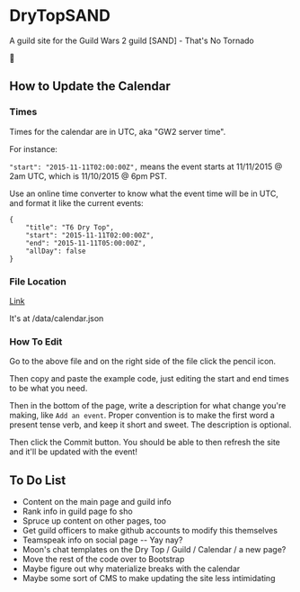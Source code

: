 # DryTopSAND
A guild site for the Guild Wars 2 guild [SAND] - That's No Tornado

:tada:

## How to Update the Calendar

### Times

Times for the calendar are in UTC, aka "GW2 server time".

For instance:

`"start": "2015-11-11T02:00:00Z",` means the event starts at 11/11/2015 @ 2am UTC, which is 11/10/2015 @ 6pm PST.

Use an online time converter to know what the event time will be in UTC, and format it like the current events:

```
{
    "title": "T6 Dry Top",
    "start": "2015-11-11T02:00:00Z",
    "end": "2015-11-11T05:00:00Z",
    "allDay": false
}
```


### File Location

[Link](calendar.json)

It's at /data/calendar.json

### How To Edit

Go to the above file and on the right side of the file click the pencil icon.

Then copy and paste the example code, just editing the start and end times to be what you need.

Then in the bottom of the page, write a description for what change you're making, like `Add an event`.
Proper convention is to make the first word a present tense verb, and keep it short and sweet. The description is optional.

Then click the Commit button. You should be able to then refresh the site and it'll be updated with the event!

## To Do List

* Content on the main page and guild info
* Rank info in guild page fo sho
* Spruce up content on other pages, too
* Get guild officers to make github accounts to modify this themselves
* Teamspeak info on social page -- Yay nay?
* Moon's chat templates on the Dry Top / Guild / Calendar / a new page?
* Move the rest of the code over to Bootstrap
* Maybe figure out why materialize breaks with the calendar
* Maybe some sort of CMS to make updating the site less intimidating